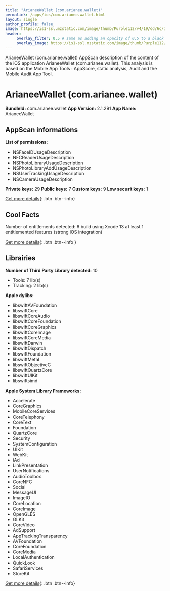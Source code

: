```yaml
---
title: "ArianeeWallet (com.arianee.wallet)"
permalink: /apps/ios/com.arianee.wallet.html
layout: single
author_profile: false
image: https://is1-ssl.mzstatic.com/image/thumb/Purple112/v4/19/dd/6c/19dd6cbd-cc72-4dc4-0343-846d9531dfea/AppIcon-0-0-1x_U007emarketing-0-0-0-10-0-0-sRGB-0-0-0-GLES2_U002c0-512MB-85-220-0-0.png/512x512bb.jpg
header: 
     overlay_filter: 0.5 # same as adding an opacity of 0.5 to a black background
     overlay_image: https://is1-ssl.mzstatic.com/image/thumb/Purple112/v4/19/dd/6c/19dd6cbd-cc72-4dc4-0343-846d9531dfea/AppIcon-0-0-1x_U007emarketing-0-0-0-10-0-0-sRGB-0-0-0-GLES2_U002c0-512MB-85-220-0-0.png/512x512bb.jpg
---
```

ArianeeWallet (com.arianee.wallet) AppScan description of the content of the iOS application ArianeeWallet (com.arianee.wallet). This analysis is based on the Mobile App Tools : AppScore, static analysis, Audit and the Mobile Audit App Tool.

# ArianeeWallet (com.arianee.wallet)

**BundleId:** com.arianee.wallet
**App Version:** 2.1.291
**App Name:** ArianeeWallet


## AppScan informations 

**List of permissions:** 
- NSFaceIDUsageDescription
- NFCReaderUsageDescription
- NSPhotoLibraryUsageDescription
- NSPhotoLibraryAddUsageDescription
- NSUserTrackingUsageDescription
- NSCameraUsageDescription
  
  
**Private keys:** 29
**Public keys:** 7
**Custom keys:** 9
**Low securit keys:** 1
  
[Get more details](/pricing.html){: .btn .btn--info}

## Cool Facts

Number of entitlements detected: 6
build using Xcode 13
at least 1 entitlemented features (strong iOS integration)
  
[Get more details](/pricing.html){: .btn .btn--info }

## Librairies 
**Number of Third Party Library detected:** 10
- Tools: 7 lib(s)
- Tracking: 2 lib(s)


**Apple dylibs:**
- libswiftAVFoundation
- libswiftCore
- libswiftCoreAudio
- libswiftCoreFoundation
- libswiftCoreGraphics
- libswiftCoreImage
- libswiftCoreMedia
- libswiftDarwin
- libswiftDispatch
- libswiftFoundation
- libswiftMetal
- libswiftObjectiveC
- libswiftQuartzCore
- libswiftUIKit
- libswiftsimd


**Apple System Library Frameworks:**
- Accelerate
- CoreGraphics
- MobileCoreServices
- CoreTelephony
- CoreText
- Foundation
- QuartzCore
- Security
- SystemConfiguration
- UIKit
- WebKit
- iAd
- LinkPresentation
- UserNotifications
- AudioToolbox
- CoreNFC
- Social
- MessageUI
- ImageIO
- CoreLocation
- CoreImage
- OpenGLES
- GLKit
- CoreVideo
- AdSupport
- AppTrackingTransparency
- AVFoundation
- CoreFoundation
- CoreMedia
- LocalAuthentication
- QuickLook
- SafariServices
- StoreKit


  
[Get more details](/pricing.html){: .btn .btn--info}

